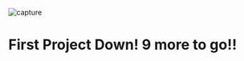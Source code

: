 
![capture](https://cloud.githubusercontent.com/assets/8655686/16512038/de0ee6f4-3f0b-11e6-83c9-7c03a2e47ee7.PNG)
#           First Project Down! 9 more to go!!


